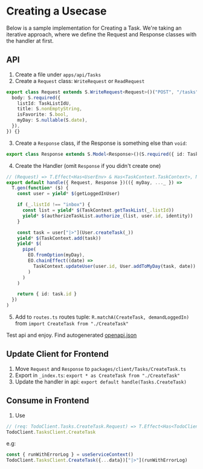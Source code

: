 # Creating a Usecase

Below is a sample implementation for Creating a Task.
We're taking an iterative approach, where we define the Request and Response classes with the handler at first.

## API

1. Create a file under `apps/api/Tasks`
2. Create a `Request` class: `WriteRequest` or `ReadRequest`
```ts
export class Request extends S.WriteRequest<Request>()("POST", "/tasks", {
  body: S.required({
    listId: TaskListIdU,
    title: S.nonEmptyString,
    isFavorite: S.bool,
    myDay: S.nullable(S.date),
  }),
}) {}
```
3. Create a `Response` class, if the Response is something else than `void`:
```ts
export class Response extends S.Model<Response>()(S.required({ id: TaskId })) {}
```
4. Create the Handler (omit `Response` if you didn't create one)
```ts
// (Request) => T.Effect<Has<UserEnv> & Has<TaskContext.TaskContext>, NotFoundError | UnauthorizedError | NotLoggedInError, Response>
export default handle({ Request, Response })(({ myDay, ..._ }) =>
  T.gen(function* ($) {
    const user = yield* $(getLoggedInUser)

    if (_.listId !== "inbox") {
      const list = yield* $(TaskContext.getTaskList(_.listId))
      yield* $(authorizeTaskList.authorize_(list, user.id, identity))
    }

    const task = user["|>"](User.createTask(_))
    yield* $(TaskContext.add(task))
    yield* $(
      pipe(
        EO.fromOption(myDay),
        EO.chainEffect((date) =>
          TaskContext.updateUser(user.id, User.addToMyDay(task, date))
        )
      )
    )

    return { id: task.id }
  })
)
```
5. Add to `routes.ts` routes tuple: `R.matchA(CreateTask, demandLoggedIn)`
from `import CreateTask from "./CreateTask"`

Test api and enjoy. Find autogenerated [openapi.json](https://github.com/patroza/effect-ts-demo-todo/blob/master/apps/api/openapi.json)

## Update Client for Frontend

1. Move `Request` and `Response` to `packages/client/Tasks/CreateTask.ts`
2. Export in `_index.ts`: `export * as CreateTask from "./CreateTask"`
3. Update the handler in api: `export default handle(Tasks.CreateTask)`

## Consume in Frontend

1. Use
```ts
// (req: TodoClient.Tasks.CreateTask.Request) => T.Effect<Has<TodoClient.ApiConfig>, FetchError | ResponseError, TodoClient.Tasks.CreateTask.Response>
TodoClient.TasksClient.CreateTask
```
e.g:
```ts
const { runWithErrorLog } = useServiceContext()
TodoClient.TasksClient.CreateTask({...data})["|>"](runWithErrorLog)
```
